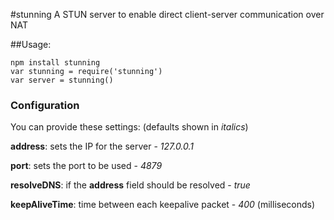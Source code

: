 #stunning
A STUN server to enable direct client-server communication over NAT

##Usage:

    npm install stunning
    var stunning = require('stunning')
    var server = stunning()
    
### Configuration

You can provide these settings: (defaults shown in _italics_)

  __address__: sets the IP for the server - _127.0.0.1_
  
  __port__: sets the port to be used - _4879_
  
  __resolveDNS__: if the __address__ field should be resolved - _true_
  
  __keepAliveTime__: time between each keepalive packet - _400_ (milliseconds)
            







